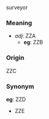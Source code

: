 surveyor
### Meaning
+ _adj_: ZZA
    + __eg__: ZZB

### Origin

ZZC

### Synonym

__eg__: ZZD

+ ZZE


